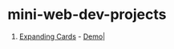 # mini-web-dev-projects

1. [Expanding Cards](https://github.com/ameer-hamza0046/expanding-cards) - [Demo](https://ameer-hamza0046.github.io/expanding-cards/)|
